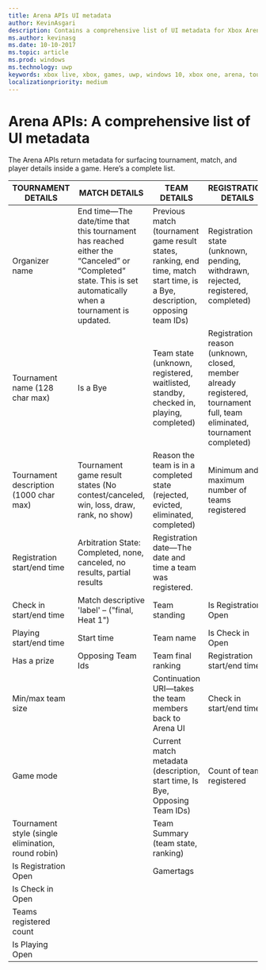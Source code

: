 ```yaml
---
title: Arena APIs UI metadata
author: KevinAsgari
description: Contains a comprehensive list of UI metadata for Xbox Arena APIs.
ms.author: kevinasg
ms.date: 10-10-2017
ms.topic: article
ms.prod: windows
ms.technology: uwp
keywords: xbox live, xbox, games, uwp, windows 10, xbox one, arena, tournament, ux
localizationpriority: medium
---
```


# Arena APIs: A comprehensive list of UI metadata

The Arena APIs return metadata for surfacing tournament, match, and player details inside a game. Here’s a complete list.

TOURNAMENT DETAILS	| MATCH DETAILS	| TEAM DETAILS	| REGISTRATION DETAILS
--- | --- | --- | ---
Organizer name | End time—The date/time that this tournament has reached either the “Canceled” or “Completed” state. This is set automatically when a tournament is updated. | Previous match (tournament game result states, ranking, end time, match start time, is a Bye, description, opposing team IDs) | Registration state (unknown, pending, withdrawn, rejected, registered, completed)
Tournament name (128 char max) | Is a Bye	| Team state (unknown, registered, waitlisted, standby, checked in, playing, completed) | Registration reason (unknown, closed, member already registered, tournament full, team eliminated, tournament completed)
Tournament description (1000 char max) | Tournament game result states (No contest/canceled, win, loss, draw, rank, no show) | Reason the team is in a completed state (rejected, evicted, eliminated, completed) | Minimum and maximum number of teams registered
Registration start/end time | Arbitration State: Completed, none, canceled, no results, partial results | Registration date—The date and time a team was registered. |
Check in start/end time | Match descriptive 'label' – ("final, Heat 1") | Team standing | Is Registration Open
Playing start/end time | Start time | Team name | Is Check in Open
Has a prize | Opposing Team Ids | Team final ranking | Registration start/end time
Min/max team size | | Continuation URI—takes the team members back to Arena UI | Check in start/end time
Game mode | | Current match metadata (description, start time, Is Bye, Opposing Team IDs) | Count of teams registered
Tournament style (single elimination, round robin) | | Team Summary (team state, ranking) |
Is Registration Open | | Gamertags |
Is Check in Open | | |
Teams registered count | | |
Is Playing Open | | |
